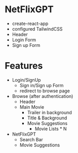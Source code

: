 # NetFlixGPT

- create-react-app
- configured TailwindCSS
- Header
- Login Form
- Sign up Form

# Features

- Login/SignUp
  - Sign in/Sign up Form
  - redirect to browse page
- Browse (after authentication)
  - Header
  - Main Movie
    - Trailer in background
    - Title & Background
    - Movie Suggestions
      - Movie Lists \* N
- NetFlixGPT
  - Search Bar
  - Movie Suggestions
